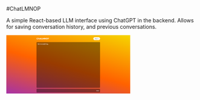 #ChatLMNOP

A simple React-based LLM interface using ChatGPT in the backend. Allows for saving conversation history, and previous conversations.

<img src="https://github.com/spaaacy/chat-lmnop/blob/master/public/homepage.png?raw=true" width="65%" height="65%" />
